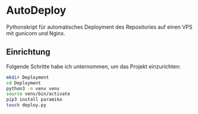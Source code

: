 # AutoDeploy
Pythonskript für automatisches Deployment des Repositories auf einen VPS mit gunicorn und Nginx.

## Einrichtung

Folgende Schritte habe ich unternommen, um das Projekt einzurichten:

```bash
mkdir Deployment
cd Deployment
python3 -m venv venv
source venv/bin/activate
pip3 install paramiko
touch deploy.py
```
